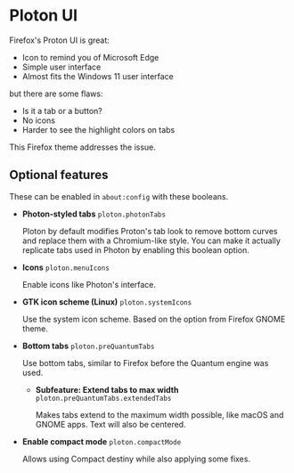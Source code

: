 # Ploton UI

Firefox's Proton UI is great:

* Icon to remind you of Microsoft Edge
* Simple user interface
* Almost fits the Windows 11 user interface

but there are some flaws:

* Is it a tab or a button?
* No icons
* Harder to see the highlight colors on tabs

This Firefox theme addresses the issue.

## Optional features

These can be enabled in `about:config` with these booleans.

* **Photon-styled tabs** `ploton.photonTabs`
  
  Ploton by default modifies Proton's tab look to remove bottom curves and replace them with
  a Chromium-like style. You can make it actually replicate tabs used in Photon by enabling
  this boolean option.

* **Icons** `ploton.menuIcons`
  
  Enable icons like Photon's interface.

* **GTK icon scheme (Linux)** `ploton.systemIcons`
  
  Use the system icon scheme. Based on the option from Firefox GNOME theme.

* **Bottom tabs** `ploton.preQuantumTabs`
  
  Use bottom tabs, similar to Firefox before the Quantum engine was used.

   * **Subfeature: Extend tabs to max width** `ploton.preQuantumTabs.extendedTabs`
   
     Makes tabs extend to the maximum width possible, like macOS and GNOME apps. Text
     will also be centered.

* **Enable compact mode** `ploton.compactMode`

     Allows using Compact destiny while also applying some fixes.
